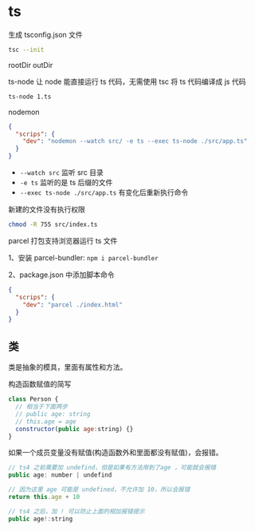 # ts

生成 tsconfig.json 文件

```sh
tsc --init
```

rootDir
outDir

ts-node 让 node 能直接运行 ts 代码，无需使用 tsc 将 ts 代码编译成 js 代码

```sh
ts-node 1.ts
```

nodemon

```json
{
  "scrips": {
    "dev": "nodemon --watch src/ -e ts --exec ts-node ./src/app.ts"
  }
}
```

- `--watch src` 监听 src 目录
- `-e ts` 监听的是 ts 后缀的文件
- `--exec ts-node ./src/app.ts` 有变化后重新执行命令

新建的文件没有执行权限

```sh
chmod -R 755 src/index.ts
```

parcel 打包支持浏览器运行 ts 文件

1、安装 parcel-bundler: `npm i parcel-bundler`

2、package.json 中添加脚本命令

```json
{
  "scrips": {
    "dev": "parcel ./index.html"
  }
}
```

## 类

类是抽象的模具，里面有属性和方法。

构造函数赋值的简写

```js
class Person {
  // 相当于下面两步
  // public age: string
  // this.age = age
  constructor(public age:string) {}
}
```

如果一个成员变量没有赋值(构造函数外和里面都没有赋值)，会报错。

```js
// ts4 之前需要加 undefind，但是如果有方法用到了age ，可能就会报错
public age: number | undefind

// 因为这里 age 可能是 undefined，不允许加 10，所以会报错
return this.age + 10

// ts4 之后，加 ! 可以防止上面的相加报错提示
public age!:string
```
